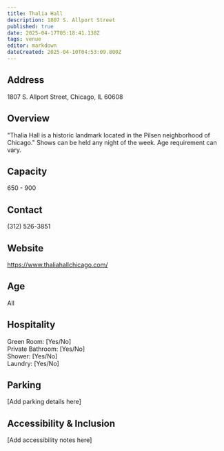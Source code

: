 ```yaml
---
title: Thalia Hall
description: 1807 S. Allport Street
published: true
date: 2025-04-17T05:18:41.138Z
tags: venue
editor: markdown
dateCreated: 2025-04-10T04:53:09.800Z
---
```


## Address

1807 S. Allport Street, Chicago, IL 60608

## Overview

"Thalia Hall is a historic landmark located in the Pilsen neighborhood of Chicago." Shows can be held any night of the week. Age requirement can vary.

## Capacity

650 - 900

## Contact

(312) 526-3851

## Website

https://www.thaliahallchicago.com/

## Age

All

## Hospitality

Green Room: [Yes/No]  
Private Bathroom: [Yes/No]  
Shower: [Yes/No]  
Laundry: [Yes/No]

## Parking

[Add parking details here]

## Accessibility & Inclusion

[Add accessibility notes here]
